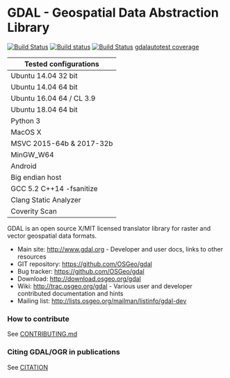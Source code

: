 GDAL - Geospatial Data Abstraction Library
====

[![Build Status](https://travis-ci.com/OSGeo/gdal.svg?branch=master)](https://travis-ci.com/OSGeo/gdal)
[![Build status](https://ci.appveyor.com/api/projects/status/jtwx0pcr0y01i17p/branch/master?svg=true)](https://ci.appveyor.com/project/OSGeo/gdal)
[![Build Status](https://scan.coverity.com/projects/749/badge.svg?flat=1)](https://scan.coverity.com/projects/gdal)
[gdalautotest coverage](https://gdalautotest-coverage-results.github.io/coverage_html/index.html)

| Tested configurations    |
| ------------------------ |
| Ubuntu 14.04 32 bit      |
| Ubuntu 14.04 64 bit      |
| Ubuntu 16.04 64 / CL 3.9 |
| Ubuntu 18.04 64 bit      |
| Python 3                 |
| MacOS X                  |
| MSVC 2015-64b & 2017-32b |
| MinGW_W64                |
| Android                  |
| Big endian host          |
| GCC 5.2 C++14 -fsanitize |
| Clang Static Analyzer    |
| Coverity Scan            |

GDAL is an open source X/MIT licensed translator library for raster and vector geospatial data formats.

* Main site: http://www.gdal.org - Developer and user docs, links to other resources
* GIT repository: https://github.com/OSGeo/gdal
* Bug tracker: https://github.com/OSGeo/gdal
* Download: http://download.osgeo.org/gdal
* Wiki: http://trac.osgeo.org/gdal - Various user and developer contributed documentation and hints
* Mailing list: http://lists.osgeo.org/mailman/listinfo/gdal-dev

### How to contribute

See [CONTRIBUTING.md](CONTRIBUTING.md)

### Citing GDAL/OGR in publications

See [CITATION](CITATION)
